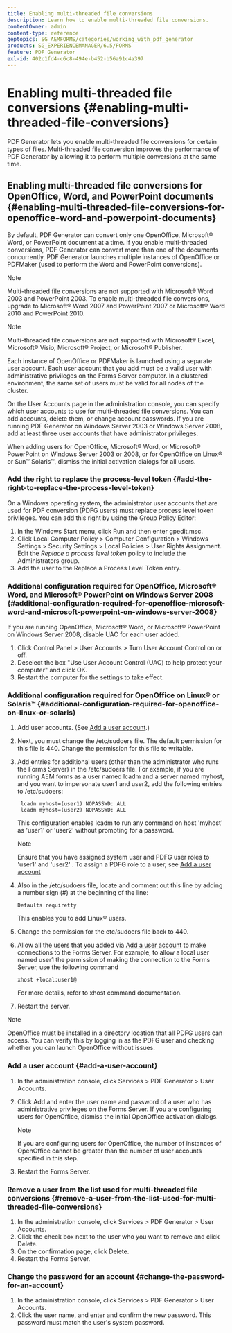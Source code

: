 ```yaml
---
title: Enabling multi-threaded file conversions
description: Learn how to enable multi-threaded file conversions.
contentOwner: admin
content-type: reference
geptopics: SG_AEMFORMS/categories/working_with_pdf_generator
products: SG_EXPERIENCEMANAGER/6.5/FORMS
feature: PDF Generator
exl-id: 402c1fd4-c6c8-494e-b452-b56a91c4a397
---
```

# Enabling multi-threaded file conversions {#enabling-multi-threaded-file-conversions}

PDF Generator lets you enable multi-threaded file conversions for certain types of files. Multi-threaded file conversion improves the performance of PDF Generator by allowing it to perform multiple conversions at the same time.

## Enabling multi-threaded file conversions for OpenOffice, Word, and PowerPoint documents {#enabling-multi-threaded-file-conversions-for-openoffice-word-and-powerpoint-documents}

By default, PDF Generator can convert only one OpenOffice, Microsoft&reg; Word, or PowerPoint document at a time. If you enable multi-threaded conversions, PDF Generator can convert more than one of the documents concurrently. PDF Generator launches multiple instances of OpenOffice or PDFMaker (used to perform the Word and PowerPoint conversions).

>[!NOTE]
>
>Multi-threaded file conversions are not supported with Microsoft&reg; Word 2003 and PowerPoint 2003. To enable multi-threaded file conversions, upgrade to Microsoft&reg; Word 2007 and PowerPoint 2007 or Microsoft&reg; Word 2010 and PowerPoint 2010.

>[!NOTE]
>
>Multi-threaded file conversions are not supported with Microsoft&reg; Excel, Microsoft&reg; Visio, Microsoft&reg; Project, or Microsoft&reg; Publisher.

Each instance of OpenOffice or PDFMaker is launched using a separate user account. Each user account that you add must be a valid user with administrative privileges on the Forms Server computer. In a clustered environment, the same set of users must be valid for all nodes of the cluster.

On the User Accounts page in the administration console, you can specify which user accounts to use for multi-threaded file conversions. You can add accounts, delete them, or change account passwords. If you are running PDF Generator on Windows Server 2003 or Windows Server 2008, add at least three user accounts that have administrator privileges.

When adding users for OpenOffice, Microsoft&reg; Word, or Microsoft&reg; PowerPoint on Windows Server 2003 or 2008, or for OpenOffice on Linux&reg; or Sun&trade; Solaris&trade;, dismiss the initial activation dialogs for all users.

### Add the right to replace the process-level token {#add-the-right-to-replace-the-process-level-token}

On a Windows operating system, the administrator user accounts that are used for PDF conversion (PDFG users) must replace process level token privileges. You can add this right by using the Group Policy Editor:

1. In the Windows Start menu, click Run and then enter gpedit.msc.
1. Click Local Computer Policy &gt; Computer Configuration &gt; Windows Settings &gt; Security Settings &gt; Local Policies &gt; User Rights Assignment. Edit the *Replace a process level token* policy to include the Administrators group.
1. Add the user to the Replace a Process Level Token entry.

### Additional configuration required for OpenOffice, Microsoft&reg; Word, and Microsoft&reg; PowerPoint on Windows Server 2008 {#additional-configuration-required-for-openoffice-microsoft-word-and-microsoft-powerpoint-on-windows-server-2008}

If you are running OpenOffice, Microsoft&reg; Word, or Microsoft&reg; PowerPoint on Windows Server 2008, disable UAC for each user added.

1. Click Control Panel &gt; User Accounts &gt; Turn User Account Control on or off.
1. Deselect the box "Use User Account Control (UAC) to help protect your computer" and click OK.
1. Restart the computer for the settings to take effect.

### Additional configuration required for OpenOffice on Linux&reg; or Solaris&trade; {#additional-configuration-required-for-openoffice-on-linux-or-solaris}

1. Add user accounts. (See [Add a user account](enabling-multi-threaded-file-conversions.md#add-a-user-account).)
1. Next, you must change the /etc/sudoers file. The default permission for this file is 440. Change the permission for this file to writable.
1. Add entries for additional users (other than the administrator who runs the Forms Server) in the /etc/sudoers file. For example, if you are running AEM forms as a user named lcadm and a server named myhost, and you want to impersonate user1 and user2, add the following entries to /etc/sudoers:

   ```shell
    lcadm myhost=(user1) NOPASSWD: ALL
    lcadm myhost=(user2) NOPASSWD: ALL
   ```

   This configuration enables lcadm to run any command on host 'myhost' as 'user1' or 'user2' without prompting for a password.

   >[!NOTE]
   >
   >Ensure that you have assigned system user and PDFG user roles to 'user1' and 'user2' . To assign a PDFG role to a user, see [Add a user account](enabling-multi-threaded-file-conversions.md#add-a-user-account)

1. Also in the /etc/sudoers file, locate and comment out this line by adding a number sign (#) at the beginning of the line:

   ```shell
   Defaults requiretty
   ```

   This enables you to add Linux&reg; users.

1. Change the permission for the etc/sudoers file back to 440.
1. Allow all the users that you added via [Add a user account](enabling-multi-threaded-file-conversions.md#add-a-user-account) to make connections to the Forms Server. For example, to allow a local user named user1 the permission of making the connection to the Forms Server, use the following command

   `xhost +local:user1@`

   For more details, refer to xhost command documentation.

1. Restart the server.

>[!NOTE]
>
>OpenOffice must be installed in a directory location that all PDFG users can access. You can verify this by logging in as the PDFG user and checking whether you can launch OpenOffice without issues.

### Add a user account {#add-a-user-account}

1. In the administration console, click Services &gt; PDF Generator &gt; User Accounts.
1. Click Add and enter the user name and password of a user who has administrative privileges on the Forms Server. If you are configuring users for OpenOffice, dismiss the initial OpenOffice activation dialogs.

   >[!NOTE]
   >
   >If you are configuring users for OpenOffice, the number of instances of OpenOffice cannot be greater than the number of user accounts specified in this step.

1. Restart the Forms Server.

### Remove a user from the list used for multi-threaded file conversions {#remove-a-user-from-the-list-used-for-multi-threaded-file-conversions}

1. In the administration console, click Services &gt; PDF Generator &gt; User Accounts.
1. Click the check box next to the user who you want to remove and click Delete.
1. On the confirmation page, click Delete.
1. Restart the Forms Server.

### Change the password for an account {#change-the-password-for-an-account}

1. In the administration console, click Services &gt; PDF Generator &gt; User Accounts.
1. Click the user name, and enter and confirm the new password. This password must match the user's system password.

